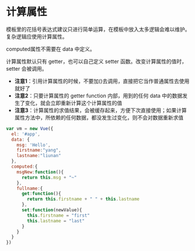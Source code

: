 # **计算属性**
模板里的花括号表达式建议只进行简单运算，在模板中放入太多逻辑会难以维护。复杂逻辑应使用计算属性。

computed属性不需要在 data 中定义。

计算属性默认只有 getter，也可以自己定义 setter 函数。改变计算属性的值时，setter 会被调用。

- **注意1**：引用计算属性的时候，不要加()去调用，直接把它当作普通属性去使用就好了
- **注意2**：只要计算属性的 getter function 内部，用到的任何 data 中的数据发生了变化，就会立即重新计算这个计算属性的值
- **注意3**：计算属性的求值结果，会被缓存起来，方便下次直接使用；如果计算属性方法中，所依赖的任何数据，都没发生过变化，则不会对数据重新求值

```js
var vm = new Vue({
  el: '#app',
  data: {
    msg: 'Hello',
    firstname:"yang",
    lastname:"liunan"
  },
  computed:{
    msgNew:function(){
      return this.msg + "~"
    },
    fullname:{
      get:function(){
        return this.firstname + " " + this.lastname
      },
      set:function(newValue){
        this.firstname = "first"
        this.lastname = "last"
      }
    }
  }
})
```
